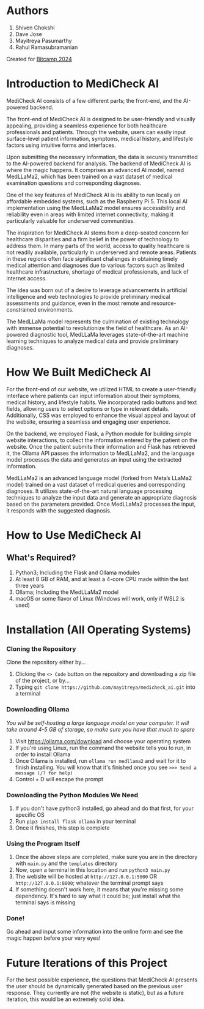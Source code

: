 # Authors
1. Shiven Chokshi
2. Dave Jose
3. Mayitreya Pasumarthy
4. Rahul Ramasubramanian

Created for [Bitcamp 2024](http://bit.camp)

# Introduction to MediCheck AI
MediCheck AI consists of a few different parts; the front-end, and the AI-powered backend.

The front-end of MediCheck AI is designed to be user-friendly and visually appealing, providing a seamless experience for both healthcare professionals and patients. Through the website, users can easily input surface-level patient information, symptoms, medical history, and lifestyle factors using intuitive forms and interfaces.

Upon submitting the necessary information, the data is securely transmitted to the AI-powered backend for analysis. The backend of MediCheck AI is where the magic happens. It comprises an advanced AI model, named MedLLaMa2, which has been trained on a vast dataset of medical examination questions and corresponding diagnoses.

One of the key features of MediCheck AI is its ability to run locally on affordable embedded systems, such as the Raspberry Pi 5. This local AI implementation using the MedLLaMa2 model ensures accessibility and reliability even in areas with limited internet connectivity, making it particularly valuable for underserved communities.

The inspiration for MediCheck AI stems from a deep-seated concern for healthcare disparities and a firm belief in the power of technology to address them. In many parts of the world, access to quality healthcare is not readily available, particularly in underserved and remote areas. Patients in these regions often face significant challenges in obtaining timely medical attention and diagnoses due to various factors such as limited healthcare infrastructure, shortage of medical professionals, and lack of internet access.

The idea was born out of a desire to leverage advancements in artificial intelligence and web technologies to provide preliminary medical assessments and guidance, even in the most remote and resource-constrained environments.

The MedLLaMa model represents the culmination of existing technology with immense potential to revolutionize the field of healthcare. As an AI-powered diagnostic tool, MedLLaMa leverages state-of-the-art machine learning techniques to analyze medical data and provide preliminary diagnoses.

# How We Built MediCheck AI
For the front-end of our website, we utilized HTML to create a user-friendly interface where patients can input information about their symptoms, medical history, and lifestyle habits. We incorporated radio buttons and text fields, allowing users to select options or type in relevant details. Additionally, CSS was employed to enhance the visual appeal and layout of the website, ensuring a seamless and engaging user experience.

On the backend, we employed Flask, a Python module for building simple website interactions, to collect the information entered by the patient on the website. Once the patient submits their information and Flask has retrieved it, the Ollama API passes the information to MedLLaMa2, and the language model processes the data and generates an input using the extracted information.

MedLLaMa2 is an advanced language model (forked from Meta’s LLaMa2 model) trained on a vast dataset of medical queries and corresponding diagnoses. It utilizes state-of-the-art natural language processing techniques to analyze the input data and generate an appropriate diagnosis based on the parameters provided. Once MedLLaMa2 processes the input, it responds with the suggested diagnosis.

# How to Use MediCheck AI
## What's Required?
1. Python3; Including the Flask and Ollama modules
2. At least 8 GB of RAM, and at least a 4-core CPU made within the last three years
3. Ollama; Including the MedLLaMa2 model
4. macOS or some flavor of Linux (Windows will work, only if WSL2 is used)

# Installation (All Operating Systems)
### Cloning the Repository
Clone the repository either by...
1. Clicking the `<> Code` button on the repository and downloading a zip file of the project, or by...
2. Typing `git clone https://github.com/mayitreya/medicheck_ai.git` into a terminal

### Downloading Ollama
*You will be self-hosting a large language model on your computer. It will take around 4-5 GB of storage, so make sure you have that much to spare*
1. Visit https://ollama.com/download and choose your operating system
2. If you're using Linux, run the command the website tells you to run, in order to install Ollama
3. Once Ollama is installed, run `ollama run medllama2` and wait for it to finish installing. You will know that it's finished once you see `>>> Send a message (/? for help)`
4. Control + D will escape the prompt

### Downloading the Python Modules We Need
1. If you don't have python3 installed, go ahead and do that first, for your specific OS
2. Run `pip3 install flask ollama` in your terminal
3. Once it finishes, this step is complete

### Using the Program Itself
1. Once the above steps are completed, make sure you are in the directory with `main.py` and the `templates` directory 
2. Now, open a terminal in this location and run `python3 main.py`
3. The website will be hosted at `http://127.0.0.1:5000` OR `http://127.0.0.1:8000`; whatever the terminal prompt says
4. If something doesn't work here, it means that you're missing some dependency. It's hard to say what it could be; just install what the terminal says is missing

### Done!
Go ahead and input some information into the online form and see the magic happen before your very eyes!

# Future Iterations of this Project
For the best possible experience, the questions that MediCheck AI presents the user should be dynamically generated based on the previous user response. They currently are not (the website is static), but as a future iteration, this would be an extremely solid idea.